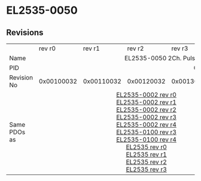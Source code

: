 # EL2535-0050

## Revisions
<table>
<tr>
<td></td>
<td>rev r0</td>
<td>rev r1</td>
<td>rev r2</td>
<td>rev r3</td>
<td>rev r4</td>
<td>rev r5</td>
<td>rev r6</td>
<td>rev r7</td>
</tr>
<tr>
<td>Name</td>
<td colspan=8 align="center">EL2535-0050 2Ch. Pulse Width Current Output (24V, 50 mA)</td>
</tr>
<tr>
<td>PID</td>
<td colspan=8 align="center">0x09e73052</td>
</tr>
<tr>
<td>Revision No</td>
<td>0x00100032</td>
<td>0x00110032</td>
<td>0x00120032</td>
<td>0x00130032</td>
<td>0x00140032</td>
<td>0x00150032</td>
<td>0x00160032</td>
<td>0x00170032</td>
</tr>
<tr>
<td>Same PDOs as</td>
<td colspan=5 align="center"><a href="EL2535-0002.md">EL2535-0002 rev r0</a><br/><a href="EL2535-0002.md">EL2535-0002 rev r1</a><br/><a href="EL2535-0002.md">EL2535-0002 rev r2</a><br/><a href="EL2535-0002.md">EL2535-0002 rev r3</a><br/><a href="EL2535-0002.md">EL2535-0002 rev r4</a><br/><a href="EL2535-0100.md">EL2535-0100 rev r3</a><br/><a href="EL2535-0100.md">EL2535-0100 rev r4</a><br/><a href="EL2535.md">EL2535 rev r0</a><br/><a href="EL2535.md">EL2535 rev r1</a><br/><a href="EL2535.md">EL2535 rev r2</a><br/><a href="EL2535.md">EL2535 rev r3</a></td>
<td colspan=2 align="center"><a href="EL2535-0002.md">EL2535-0002 rev r5</a><br/><a href="EL2535-0002.md">EL2535-0002 rev r6</a><br/><a href="EL2535-0005.md">EL2535-0005 rev r6</a><br/><a href="EL2535-0100.md">EL2535-0100 rev r5</a><br/><a href="EL2535-0100.md">EL2535-0100 rev r6</a><br/><a href="EL2535.md">EL2535 rev r5</a><br/><a href="EL2535.md">EL2535 rev r6</a></td>
<td><a href="EL2535-0002.md">EL2535-0002 rev r7</a><br/><a href="EL2535-0005.md">EL2535-0005 rev r7</a><br/><a href="EL2535-0100.md">EL2535-0100 rev r7</a><br/><a href="EL2535.md">EL2535 rev r7</a></td>
</tr>
</table>
